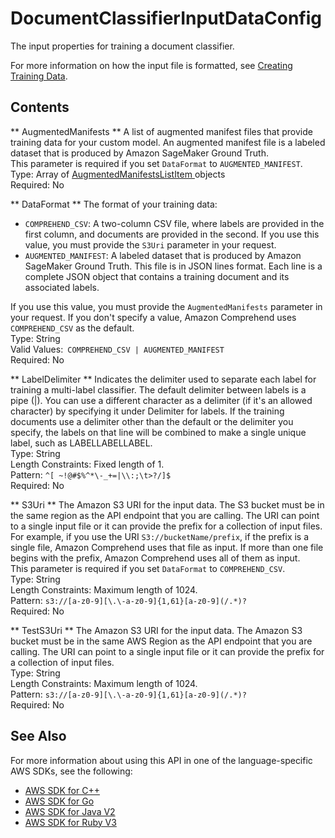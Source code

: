 # DocumentClassifierInputDataConfig<a name="API_DocumentClassifierInputDataConfig"></a>

The input properties for training a document classifier\. 

For more information on how the input file is formatted, see [Creating Training Data](how-document-classification-training-data.md)\. 

## Contents<a name="API_DocumentClassifierInputDataConfig_Contents"></a>

 ** AugmentedManifests **   <a name="comprehend-Type-DocumentClassifierInputDataConfig-AugmentedManifests"></a>
A list of augmented manifest files that provide training data for your custom model\. An augmented manifest file is a labeled dataset that is produced by Amazon SageMaker Ground Truth\.  
This parameter is required if you set `DataFormat` to `AUGMENTED_MANIFEST`\.  
Type: Array of [ AugmentedManifestsListItem ](API_AugmentedManifestsListItem.md) objects  
Required: No

 ** DataFormat **   <a name="comprehend-Type-DocumentClassifierInputDataConfig-DataFormat"></a>
The format of your training data:  
+  `COMPREHEND_CSV`: A two\-column CSV file, where labels are provided in the first column, and documents are provided in the second\. If you use this value, you must provide the `S3Uri` parameter in your request\.
+  `AUGMENTED_MANIFEST`: A labeled dataset that is produced by Amazon SageMaker Ground Truth\. This file is in JSON lines format\. Each line is a complete JSON object that contains a training document and its associated labels\. 

  If you use this value, you must provide the `AugmentedManifests` parameter in your request\.
If you don't specify a value, Amazon Comprehend uses `COMPREHEND_CSV` as the default\.  
Type: String  
Valid Values:` COMPREHEND_CSV | AUGMENTED_MANIFEST`   
Required: No

 ** LabelDelimiter **   <a name="comprehend-Type-DocumentClassifierInputDataConfig-LabelDelimiter"></a>
Indicates the delimiter used to separate each label for training a multi\-label classifier\. The default delimiter between labels is a pipe \(\|\)\. You can use a different character as a delimiter \(if it's an allowed character\) by specifying it under Delimiter for labels\. If the training documents use a delimiter other than the default or the delimiter you specify, the labels on that line will be combined to make a single unique label, such as LABELLABELLABEL\.  
Type: String  
Length Constraints: Fixed length of 1\.  
Pattern: `^[ ~!@#$%^*\-_+=|\\:;\t>?/]$`   
Required: No

 ** S3Uri **   <a name="comprehend-Type-DocumentClassifierInputDataConfig-S3Uri"></a>
The Amazon S3 URI for the input data\. The S3 bucket must be in the same region as the API endpoint that you are calling\. The URI can point to a single input file or it can provide the prefix for a collection of input files\.  
For example, if you use the URI `S3://bucketName/prefix`, if the prefix is a single file, Amazon Comprehend uses that file as input\. If more than one file begins with the prefix, Amazon Comprehend uses all of them as input\.  
This parameter is required if you set `DataFormat` to `COMPREHEND_CSV`\.  
Type: String  
Length Constraints: Maximum length of 1024\.  
Pattern: `s3://[a-z0-9][\.\-a-z0-9]{1,61}[a-z0-9](/.*)?`   
Required: No

 ** TestS3Uri **   <a name="comprehend-Type-DocumentClassifierInputDataConfig-TestS3Uri"></a>
The Amazon S3 URI for the input data\. The Amazon S3 bucket must be in the same AWS Region as the API endpoint that you are calling\. The URI can point to a single input file or it can provide the prefix for a collection of input files\.   
Type: String  
Length Constraints: Maximum length of 1024\.  
Pattern: `s3://[a-z0-9][\.\-a-z0-9]{1,61}[a-z0-9](/.*)?`   
Required: No

## See Also<a name="API_DocumentClassifierInputDataConfig_SeeAlso"></a>

For more information about using this API in one of the language\-specific AWS SDKs, see the following:
+  [ AWS SDK for C\+\+](https://docs.aws.amazon.com/goto/SdkForCpp/comprehend-2017-11-27/DocumentClassifierInputDataConfig) 
+  [ AWS SDK for Go](https://docs.aws.amazon.com/goto/SdkForGoV1/comprehend-2017-11-27/DocumentClassifierInputDataConfig) 
+  [ AWS SDK for Java V2](https://docs.aws.amazon.com/goto/SdkForJavaV2/comprehend-2017-11-27/DocumentClassifierInputDataConfig) 
+  [ AWS SDK for Ruby V3](https://docs.aws.amazon.com/goto/SdkForRubyV3/comprehend-2017-11-27/DocumentClassifierInputDataConfig) 
